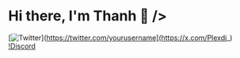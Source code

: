 # Hi there, I'm Thanh 👋 />
[![Twitter]([https://img.shields.io/badge/TWITTER-1DA1F2?style=for-the-badge&logo=twitter&logoColor=white)](https://twitter.com/yourusername](https://x.com/Plexdi_)
[!Discord](https://discord.gg/uZVcUqQDDF)
